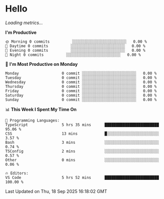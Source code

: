 # Hello

<!-- METRICS:START -->
<p><em>Loading metrics…</em></p>
<!-- METRICS:END -->

<!--START_SECTION:waka-->
**I'm Productive**

```text
🌞 Morning 0 commits          ░░░░░░░░░░░░░░░░░░░░░░░░   0.00 % 
🌆 Daytime 0 commits          ░░░░░░░░░░░░░░░░░░░░░░░░   0.00 % 
🌃 Evening 0 commits          ░░░░░░░░░░░░░░░░░░░░░░░░   0.00 % 
🌙 Night 0 commits          ░░░░░░░░░░░░░░░░░░░░░░░░   0.00 % 
```
📅 **I'm Most Productive on Monday**

```text
Monday                   0 commit ░░░░░░░░░░░░░░░░░░░░░░░░   0.00 % 
Tuesday                  0 commit ░░░░░░░░░░░░░░░░░░░░░░░░   0.00 % 
Wednesday                0 commit ░░░░░░░░░░░░░░░░░░░░░░░░   0.00 % 
Thursday                 0 commit ░░░░░░░░░░░░░░░░░░░░░░░░   0.00 % 
Friday                   0 commit ░░░░░░░░░░░░░░░░░░░░░░░░   0.00 % 
Saturday                 0 commit ░░░░░░░░░░░░░░░░░░░░░░░░   0.00 % 
Sunday                   0 commit ░░░░░░░░░░░░░░░░░░░░░░░░   0.00 % 
```

📊 **This Week I Spent My Time On**

```text
💬 Programming Languages: 
TypeScript               5 hrs 35 mins      ████████████████████████   95.06 % 
CSS                      13 mins            █░░░░░░░░░░░░░░░░░░░░░░░   3.57 % 
Bash                     3 mins             ░░░░░░░░░░░░░░░░░░░░░░░░   0.74 % 
TSConfig                 2 mins             ░░░░░░░░░░░░░░░░░░░░░░░░   0.57 % 
Other                    0 mins             ░░░░░░░░░░░░░░░░░░░░░░░░   0.06 % 

🔥 Editors: 
VS Code                  5 hrs 52 mins      ████████████████████████   100.00 % 
```

 Last Updated on Thu, 18 Sep 2025 16:18:02 GMT
<!--END_SECTION:waka-->
